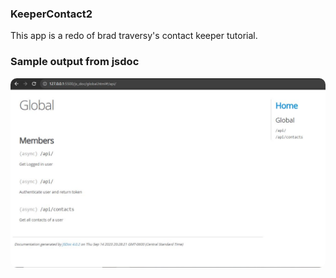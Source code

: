 ### KeeperContact2
This app is a redo of brad traversy's contact keeper tutorial.

### Sample output from jsdoc
<img
  src="./jsdoc.jpg"
  alt="jsdoc"
  style="margin: 0 auto; border-radius:10px"/>